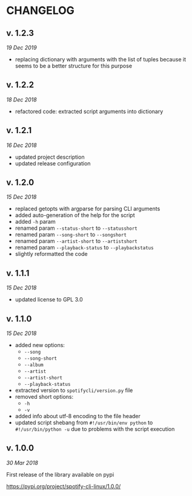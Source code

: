 CHANGELOG
=========

v. 1.2.3
--------
*19 Dec 2019*
- replacing dictionary with arguments with the list of tuples because it seems to be a better structure for this purpose

v. 1.2.2
--------
*18 Dec 2018*
- refactored code: extracted script arguments into dictionary

v. 1.2.1
--------
*16 Dec 2018*
- updated project description
- updated release configuration

v. 1.2.0
--------
*15 Dec 2018*
- replaced getopts with argparse for parsing CLI arguments
- added auto-generation of the help for the script
- added `-h` param
- renamed param `--status-short` to `--statusshort`
- renamed param `--song-short` to `--songshort`
- renamed param `--artist-short` to `--artistshort`
- renamed param `--playback-status` to `--playbackstatus`
- slightly reformatted the code

v. 1.1.1
--------
*15 Dec 2018*
- updated license to GPL 3.0


v. 1.1.0
--------
*15 Dec 2018*

- added new options:
  - `--song`
  - `--song-short`
  - `--album`
  - `--artist`
  - `--artist-short`
  - `--playback-status`
- extracted version to `spotifycli/version.py` file
- removed short options:
  - `-h`
  - `-v`
- added info about utf-8 encoding to the file header
- updated script shebang from `#!/usr/bin/env python` to `#!/usr/bin/python -u` due to problems with the script execution

v. 1.0.0
--------
*30 Mar 2018*

First release of the library available on pypi

https://pypi.org/project/spotify-cli-linux/1.0.0/
